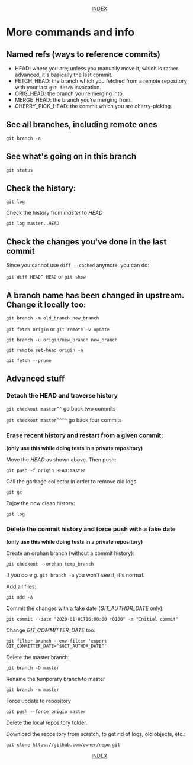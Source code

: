 <p align="center"><a href="readme.md">INDEX</a></p>

# More commands and info


## Named refs (ways to reference commits)

* HEAD: where you are; unless you manually move it, which is rather advanced, it's basically the last commit.
* FETCH_HEAD: the branch which you fetched from a remote repository with your last `git fetch` invocation.
* ORIG_HEAD: the branch you’re merging into.
* MERGE_HEAD: the branch you’re merging from.
* CHERRY_PICK_HEAD: the commit which you are cherry-picking.

## See all branches, including remote ones

`git branch -a`

## See what's going on in this branch

`git status`

## Check the history:

`git log`

Check the history from _master_ to _HEAD_

`git log master..HEAD`

## Check the changes you've done in the last commit

Since you cannot use `diff --cached` anymore, you can do:

`git diff HEAD^ HEAD` or `git show`

## A branch name has been changed in upstream. Change it locally too:

`git branch -m old_branch new_branch`

`git fetch origin` or `git remote -v update`

`git branch -u origin/new_branch new_branch`

`git remote set-head origin -a`

`git fetch --prune`

## Advanced stuff

### Detach the HEAD and traverse history

`git checkout master^^` go back two commits

`git checkout master^^^^` go back four commits

### Erase recent history and restart from a given commit:

**(only use this while doing tests in a private repository)**

Move the _HEAD_ as shown above. Then push:

`git push -f origin HEAD:master`

Call the garbage collector in order to remove old logs:

`git gc`

Enjoy the now clean history:

`git log`

### Delete the commit history and force push with a fake date

**(only use this while doing tests in a private repository)**

Create an orphan branch (without a commit history):

`git checkout --orphan temp_branch`

If you do e.g. `git branch -a` you won't see it, it's normal.

Add all files:

`git add -A`

Commit the changes with a fake date (*GIT\_AUTHOR\_DATE* only):

`git commit --date "2020-01-01T16:00:00 +0100" -m "Initial commit"`

Change *GIT\_COMMITTER\_DATE* too:

`git filter-branch --env-filter 'export GIT_COMMITTER_DATE="$GIT_AUTHOR_DATE"'`

Delete the master branch:

`git branch -D master`

Rename the temporary branch to master

`git branch -m master`

Force update to repository

`git push --force origin master`

Delete the local repository folder.

Download the repository from scratch, to get rid of logs, old objects, etc.:

`git clone https://github.com/owner/repo.git`

<p align="center"><a href="readme.md">INDEX</a></p>

